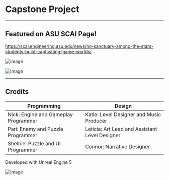 # Capstone Project



---
## Featured on ASU SCAI Page!
https://scai.engineering.asu.edu/news/no-sanctuary-among-the-stars-students-build-captivating-game-worlds/

![image](https://github.com/nickhildebrant/gaming-capstone/assets/78184238/989d5e9e-b29a-4d3b-bdb9-e3709e08f547)

![image](https://github.com/nickhildebrant/gaming-capstone/assets/78184238/02015f30-460e-4007-8836-7cf94602ccef)

---

## Credits

| Programming | Design |
| ----------- | ----------- |
| Nick: Engine and Gameplay Programmer | Katie: Level Designer and Music Producer |
| Pari: Enemy and Puzzle Programmer | Leticia: Art Lead and Assistant Level Designer |
| Shelbie: Puzzle and UI Programmer | Connor: Narrative Designer |

Developed with Unreal Engine 5

![image](https://github.com/nickhildebrant/gaming-capstone/assets/78184238/a956c3e3-6423-40e1-86aa-8e615d772a04)
